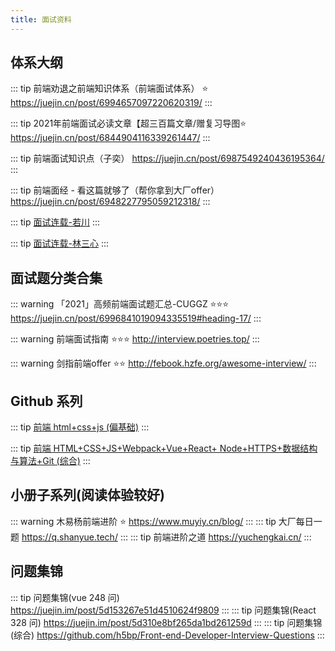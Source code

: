 ```yaml
---
title: 面试资料
---
```

## 体系大纲

  ::: tip
  前端劝退之前端知识体系（前端面试体系） ⭐️
  <https://juejin.cn/post/6994657097220620319/>
  :::

  ::: tip
  2021年前端面试必读文章【超三百篇文章/赠复习导图⭐️
  <https://juejin.cn/post/6844904116339261447/>
  :::

  ::: tip
  前端面试知识点（子奕）
  <https://juejin.cn/post/6987549240436195364/>
  :::

  ::: tip
  前端面经 - 看这篇就够了（帮你拿到大厂offer）
  <https://juejin.cn/post/6948227795059212318/>
  :::

  ::: tip
  [面试连载-若川](https://mp.weixin.qq.com/mp/appmsgalbum?action=getalbum&__biz=MzA5MjQwMzQyNw==&scene=1&album_id=1932984266565484545&count=3&from=singlemessage#wechat_redirect/)
  :::

  ::: tip
  [面试连载-林三心](https://mp.weixin.qq.com/mp/appmsgalbum?__biz=Mzg2NjY2NTcyNg==&action=getalbum&album_id=2003210846117642242&scene=173&from_msgid=2247485559&from_itemidx=1&count=3&nolastread=1#wechat_redirect)
  :::

## 面试题分类合集

  ::: warning
  「2021」高频前端面试题汇总-CUGGZ ⭐️⭐️⭐️
  <https://juejin.cn/post/6996841019094335519#heading-17/>
  :::

  ::: warning
  前端面试指南 ⭐️⭐️⭐️
  <http://interview.poetries.top/>
  :::

  ::: warning
  剑指前端offer ⭐️⭐️
  <http://febook.hzfe.org/awesome-interview/>
  :::
  
## Github 系列

  ::: tip
  [前端 html+css+js (偏基础)](https://github.com/yangshun/front-end-interview-handbook/blob/master/Translations/Chinese/README.md)
  :::

  ::: tip
  [前端 HTML+CSS+JS+Webpack+Vue+React+ Node+HTTPS+数据结构与算法+Git (综合)](https://github.com/biaochenxuying/blog/blob/master/interview/fe-interview.md)
  :::

## 小册子系列(阅读体验较好)

  ::: warning
  木易杨前端进阶 ⭐️
  <https://www.muyiy.cn/blog/>
  :::
  ::: tip
  大厂每日一题
  <https://q.shanyue.tech/>
  :::
  ::: tip
  前端进阶之道
  <https://yuchengkai.cn/>
  :::

## 问题集锦

  ::: tip
  问题集锦(vue 248 问)
  <https://juejin.im/post/5d153267e51d4510624f9809>
  :::
  ::: tip
  问题集锦(React 328 问)
  <https://juejin.im/post/5d310e8bf265da1bd261259d>
  :::
  ::: tip
  问题集锦(综合)
  <https://github.com/h5bp/Front-end-Developer-Interview-Questions>
  :::
